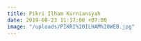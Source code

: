 ```yaml
---
title: Pikri Ilham Kurniansyah
date: 2019-08-23 11:17:00 +07:00
image: "/uploads/PIKRI%20ILHAM%20WEB.jpg"
---
```


